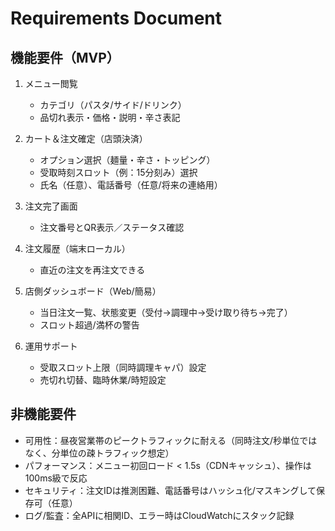 # Requirements Document

## 機能要件（MVP）

1. メニュー閲覧  
   - カテゴリ（パスタ/サイド/ドリンク）  
   - 品切れ表示・価格・説明・辛さ表記  

2. カート＆注文確定（店頭決済）  
   - オプション選択（麺量・辛さ・トッピング）  
   - 受取時刻スロット（例：15分刻み）選択  
   - 氏名（任意）、電話番号（任意/将来の連絡用）  

3. 注文完了画面  
   - 注文番号とQR表示／ステータス確認  

4. 注文履歴（端末ローカル）  
   - 直近の注文を再注文できる  

5. 店側ダッシュボード（Web/簡易）  
   - 当日注文一覧、状態変更（受付→調理中→受け取り待ち→完了）  
   - スロット超過/満杯の警告  

6. 運用サポート  
   - 受取スロット上限（同時調理キャパ）設定  
   - 売切れ切替、臨時休業/時短設定  

## 非機能要件

- 可用性：昼夜営業帯のピークトラフィックに耐える（同時注文/秒単位ではなく、分単位の疎トラフィック想定）  
- パフォーマンス：メニュー初回ロード < 1.5s（CDNキャッシュ）、操作は100ms級で反応  
- セキュリティ：注文IDは推測困難、電話番号はハッシュ化/マスキングして保存可（任意）  
- ログ/監査：全APIに相関ID、エラー時はCloudWatchにスタック記録  
